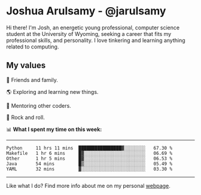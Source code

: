 # Joshua Arulsamy - @jarulsamy

Hi there! I'm Josh, an energetic young professional, computer science student at the University of Wyoming, seeking a career that fits my professional skills, and personality. I love tinkering and learning anything related to computing.

## My values

:yellow_heart: Friends and family.

:earth_americas: Exploring and learning new things.

:book: Mentoring other coders.

:guitar: Rock and roll.

:bar_chart: **What I spent my time on this week:**

------
<!--START_SECTION:waka-->
```text
Python     11 hrs 11 mins  ████████████████▓░░░░░░░░   67.30 % 
Makefile   1 hr 6 mins     █▓░░░░░░░░░░░░░░░░░░░░░░░   06.69 % 
Other      1 hr 5 mins     █▓░░░░░░░░░░░░░░░░░░░░░░░   06.53 % 
Java       54 mins         █▒░░░░░░░░░░░░░░░░░░░░░░░   05.49 % 
YAML       32 mins         ▓░░░░░░░░░░░░░░░░░░░░░░░░   03.30 % 
```
<!--END_SECTION:waka-->
------

Like what I do? Find more info about me on my personal [webpage](https://arulsamy.me).
